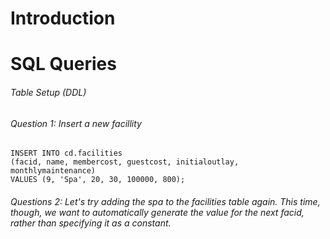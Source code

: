 # Introduction

# SQL Queries

###### Table Setup (DDL)

###### Question 1: Insert a new facillity

    INSERT INTO cd.facilities
    (facid, name, membercost, guestcost, initialoutlay, monthlymaintenance)
    VALUES (9, 'Spa', 20, 30, 100000, 800);       

###### Questions 2: Let's try adding the spa to the facilities table again. This time, though, we want to automatically generate the value for the next facid, rather than specifying it as a constant. 




